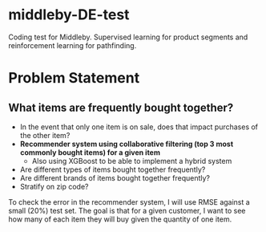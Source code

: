 # middleby-DE-test
Coding test for Middleby. Supervised learning for product segments and reinforcement learning for pathfinding.

# Problem Statement
## What items are frequently bought together?
- In the event that only one item is on sale, does that impact purchases of the other item?
- **Recommender system using collaborative filtering (top 3 most commonly bought items) for a given item**
    - Also using XGBoost to be able to implement a hybrid system
- Are different types of items bought together frequently?
- Are different brands of items bought together frequently?
- Stratify on zip code?

To check the error in the recommender system, I will use RMSE against a small (20%) test set. The goal is that for a given customer, I want to see how many of each item they will buy given the quantity of one item.


